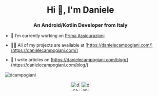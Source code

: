 <h1 align="center">Hi 👋, I'm Daniele</h1>
<h3 align="center">An Android/Kotlin Developer from Italy</h3>

- 🔭 I’m currently working on [Prima Assicurazioni](https://play.google.com/store/apps/details?id=it.prima)

- 👨‍💻 All of my projects are available at [https://danielecampogiani.com/](https://danielecampogiani.com/)

- 📝 I write articles on [https://danielecampogiani.com/blog/](https://danielecampogiani.com/blog/)

<p>&nbsp;<img align="center" src="https://github-readme-stats.vercel.app/api?username=dcampogiani&show_icons=true" alt="dcampogiani" /></p>

<p align="center">
<a href="https://twitter.com/dcampogiani" target="blank"><img align="center" src="https://cdn.jsdelivr.net/npm/simple-icons@3.0.1/icons/twitter.svg" alt="dcampogiani" height="30" width="30" /></a>
<a href="https://linkedin.com/in/danielecampogiani" target="blank"><img align="center" src="https://cdn.jsdelivr.net/npm/simple-icons@3.0.1/icons/linkedin.svg" alt="danielecampogiani" height="30" width="30" /></a>
</p>
